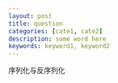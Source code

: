```yaml
---
layout: post
title: question
categories: [cate1, cate2]
description: some word here
keywords: keyword1, keyword2
---
```


序列化与反序列化